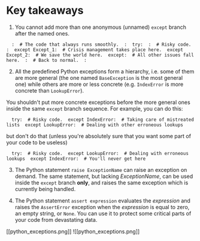 # Key takeaways

  

1. You cannot add more than one anonymous (unnamed) `except` branch after the named ones.

`   :  # The code that always runs smoothly.  :  try:  :  # Risky code.  :  except Except_1:  # Crisis management takes place here.  except Except_2:  # We save the world here.  except:  # All other issues fall here.  :  # Back to normal.  :       `  

2. All the predefined Python exceptions form a hierarchy, i.e. some of them are more general (the one named `BaseException` is the most general one) while others are more or less concrete (e.g. `IndexError` is more concrete than `LookupError`).

You shouldn't put more concrete exceptions before the more general ones inside the same `except` branch sequence. For example, you can do this:

`   try:  # Risky code.  except IndexError:  # Taking care of mistreated lists  except LookupError:  # Dealing with other erroneous lookups       `  

but don't do that (unless you're absolutely sure that you want some part of your code to be useless)

`   try:  # Risky code.  except LookupError:  # Dealing with erroneous lookups  except IndexError:  # You'll never get here       `  

3. The Python statement `raise ExceptionName` can raise an exception on demand. The same statement, but lacking _ExceptionName_, can be used inside the `except` branch **only**, and raises the same exception which is currently being handled.

  

4. The Python statement `assert expression` evaluates the _expression_ and raises the `AssertError` exception when the _expression_ is equal to zero, an empty string, or `None`. You can use it to protect some critical parts of your code from devastating data.

[[python_exceptions.png]]
![[python_exceptions.png]]


